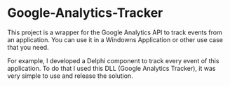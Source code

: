 # Google-Analytics-Tracker

This project is a wrapper for the Google Analytics API to track events from an application. You can use it in a Windowns Application or other use case that you need.

For example, I developed a Delphi component to track every event of this application. To do that I used this DLL (Google Analytics Tracker), it was very simple to use and release the solution.
